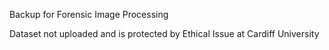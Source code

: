 Backup for Forensic Image Processing

Dataset not uploaded and is protected by Ethical Issue at Cardiff University 
